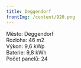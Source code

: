 ```yaml
---
title: Deggendorf
frontImg: /content/920.png
---
```

<!--StartFragment-->

Město: Deggendorf\
Rozloha: 46 m2\
Výkon: 9,6 kWp\
Baterie: 9,8 kWh\
Počet panelů: 24

<!--EndFragment-->